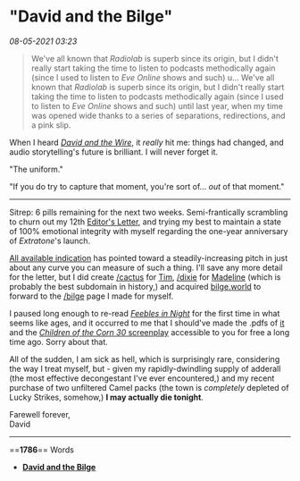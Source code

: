 # "David and the Bilge"

*08-05-2021 03:23* 

> We've all known that *Radiolab* is superb since its origin, but I didn't really start taking the time to listen to podcasts methodically again (since I used to listen to *Eve Online* shows and such) u...
We've all known that *Radiolab* is superb since its origin, but I didn't really start taking the time to listen to podcasts methodically again (since I used to listen to *Eve Online* shows and such) until last year, when my time was opened wide thanks to a series of separations, redirections, and a pink slip.

When I heard *[David and the Wire](http://www.radiolab.org/story/david-and-wire/)*, it *really* hit me: things had changed, and audio storytelling's future is brilliant. I will never forget it.

"The uniform."

"If you do try to capture that moment, you're sort of... *out* of that moment."

***

Sitrep: 6 pills remaining for the next two weeks. Semi-frantically scrambling to churn out my 12th [Editor's Letter](http://extratone.com/freq), and trying my best to maintain a state of 100% emotional integrity with myself regarding the one-year anniversary of *Extratone*'s launch.

[All available indication](https://twitter.com/FickleCrux/status/862460460548993024) has pointed toward a steadily-increasing pitch in just about any curve you can measure of such a thing. I'll save any more detail for the letter, but I did create [/cactus](http://extratone.com/cactus) for [Tim](http://twitter.com/extratonemarx), [/dixie](http://extratone.com/dixie) for [Madeline](http://twitter.com/madelineallman) (which is probably the best subdomain in history,) and acquired [bilge.world](http://bilge.world/) to forward to the [/bilge](http://extratone.com/bilge) page I made for myself.

I paused long enough to re-read [*Feebles in Night*](http://bit.ly/Feebles) for the first time in what seems like ages, and it occurred to me that I should've made the .pdfs of [it](http://bit.ly/feeblespdf) and the [*Children of the Corn 30* screenplay](http://bit.ly/cotc30) accessible to you for free a long time ago. Sorry about that.

All of the sudden, I am sick as hell, which is surprisingly rare, considering the way I treat myself, but - given my rapidly-dwindling supply of adderall (the most effective decongestant I've ever encountered,) and my recent purchase of two unfiltered Camel packs (the town is *completely* depleted of Lucky Strikes, somehow,) **I may actually die tonight**.

Farewell forever,  
David
***

==**1786**== Words

- **[David and the Bilge](file:///C:/Users/ihadt/Dev/bilge/archive/TL/DavidBlue/letters/david-and-the-bilge.html)**
